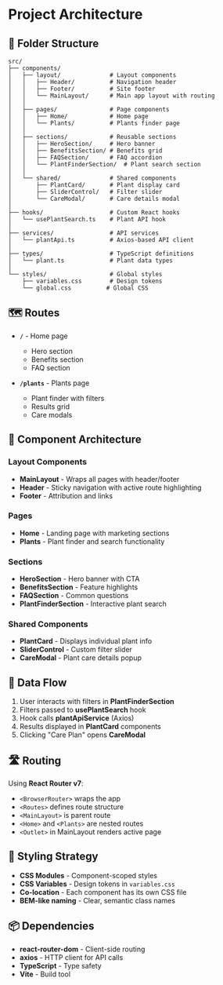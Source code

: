 # Project Architecture

## 📁 Folder Structure

```
src/
├── components/
│   ├── layout/              # Layout components
│   │   ├── Header/          # Navigation header
│   │   ├── Footer/          # Site footer
│   │   └── MainLayout/      # Main app layout with routing
│   │
│   ├── pages/               # Page components
│   │   ├── Home/            # Home page
│   │   └── Plants/          # Plants finder page
│   │
│   ├── sections/            # Reusable sections
│   │   ├── HeroSection/     # Hero banner
│   │   ├── BenefitsSection/ # Benefits grid
│   │   ├── FAQSection/      # FAQ accordion
│   │   └── PlantFinderSection/  # Plant search section
│   │
│   └── shared/              # Shared components
│       ├── PlantCard/       # Plant display card
│       ├── SliderControl/   # Filter slider
│       └── CareModal/       # Care details modal
│
├── hooks/                   # Custom React hooks
│   └── usePlantSearch.ts    # Plant API hook
│
├── services/                # API services
│   └── plantApi.ts          # Axios-based API client
│
├── types/                   # TypeScript definitions
│   └── plant.ts             # Plant data types
│
└── styles/                  # Global styles
    ├── variables.css        # Design tokens
    └── global.css          # Global CSS
```

## 🗺️ Routes

- **`/`** - Home page
  - Hero section
  - Benefits section
  - FAQ section

- **`/plants`** - Plants page
  - Plant finder with filters
  - Results grid
  - Care modals

## 🧩 Component Architecture

### Layout Components
- **MainLayout** - Wraps all pages with header/footer
- **Header** - Sticky navigation with active route highlighting
- **Footer** - Attribution and links

### Pages
- **Home** - Landing page with marketing sections
- **Plants** - Plant finder and search functionality

### Sections
- **HeroSection** - Hero banner with CTA
- **BenefitsSection** - Feature highlights
- **FAQSection** - Common questions
- **PlantFinderSection** - Interactive plant search

### Shared Components
- **PlantCard** - Displays individual plant info
- **SliderControl** - Custom filter slider
- **CareModal** - Plant care details popup

## 🔄 Data Flow

1. User interacts with filters in **PlantFinderSection**
2. Filters passed to **usePlantSearch** hook
3. Hook calls **plantApiService** (Axios)
4. Results displayed in **PlantCard** components
5. Clicking "Care Plan" opens **CareModal**

## 🛣️ Routing

Using **React Router v7**:
- `<BrowserRouter>` wraps the app
- `<Routes>` defines route structure
- `<MainLayout>` is parent route
- `<Home>` and `<Plants>` are nested routes
- `<Outlet>` in MainLayout renders active page

## 🎨 Styling Strategy

- **CSS Modules** - Component-scoped styles
- **CSS Variables** - Design tokens in `variables.css`
- **Co-location** - Each component has its own CSS file
- **BEM-like naming** - Clear, semantic class names

## 📦 Dependencies

- **react-router-dom** - Client-side routing
- **axios** - HTTP client for API calls
- **TypeScript** - Type safety
- **Vite** - Build tool
